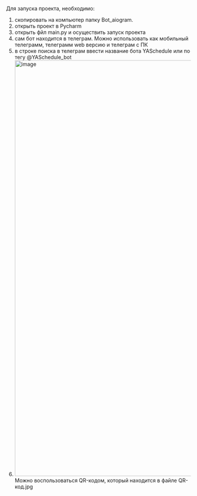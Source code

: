 Для запуска проекта, необходимо:
1. скопировать на компьютер папку Bot_aiogram.
2. открыть проект в Pycharm
3. открыть фйл main.py и осуществить запуск проекта
4. сам бот находится в телеграм. Можно использовать как мобильный телеграмм, телеграмм web версию и телеграм с ПК
5. в строке поиска в телеграм ввести название бота YASchedule  или по тегу @YASchedule_bot
6. <img width="948" height="1135" alt="image" src="https://github.com/user-attachments/assets/9ff2f666-0559-453b-a2ad-81fc20572bd8" />
   Можно воспользоваться QR-кодом, который находится в файле QR-код.jpg
